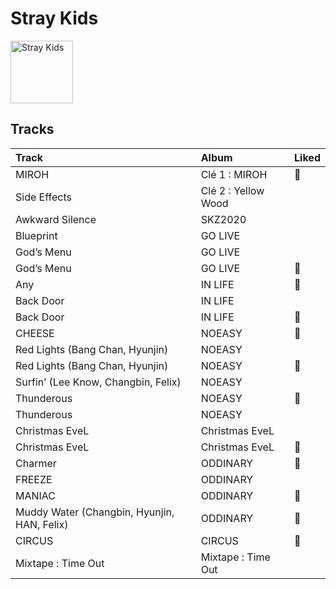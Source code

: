 
# Stray Kids


<img src="https://i.scdn.co/image/ab6761610000e5ebb6501e0b3fcde145838f4724" alt="Stray Kids" width="100" />

## Tracks

| Track                                       | Album               | Liked   |
|:--------------------------------------------|:--------------------|:--------|
| MIROH                                       | Clé 1 : MIROH       | 💚       |
| Side Effects                                | Clé 2 : Yellow Wood |         |
| Awkward Silence                             | SKZ2020             |         |
| Blueprint                                   | GO LIVE             |         |
| God’s Menu                                  | GO LIVE             |         |
| God’s Menu                                  | GO LIVE             | 💚       |
| Any                                         | IN LIFE             | 💚       |
| Back Door                                   | IN LIFE             |         |
| Back Door                                   | IN LIFE             | 💚       |
| CHEESE                                      | NOEASY              | 💚       |
| Red Lights (Bang Chan, Hyunjin)             | NOEASY              |         |
| Red Lights (Bang Chan, Hyunjin)             | NOEASY              | 💚       |
| Surfin’ (Lee Know, Changbin, Felix)         | NOEASY              |         |
| Thunderous                                  | NOEASY              | 💚       |
| Thunderous                                  | NOEASY              |         |
| Christmas EveL                              | Christmas EveL      |         |
| Christmas EveL                              | Christmas EveL      | 💚       |
| Charmer                                     | ODDINARY            | 💚       |
| FREEZE                                      | ODDINARY            |         |
| MANIAC                                      | ODDINARY            | 💚       |
| Muddy Water (Changbin, Hyunjin, HAN, Felix) | ODDINARY            | 💚       |
| CIRCUS                                      | CIRCUS              | 💚       |
| Mixtape : Time Out                          | Mixtape : Time Out  |         |